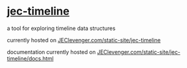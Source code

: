 <hosting test>
<hosting test2>
<h1><a href="http://www.jeclevenger.com/static-site/jec-timeline/" style="color: inherit;">jec-timeline</a></h1>
<p>a tool for exploring timeline data structures</p>
<p>currently hosted on <a href="http://www.jeclevenger.com/static-site/jec-timeline/">JEClevenger.com/static-site/jec-timeline</a></p>
<p>documentation currently hosted on <a href="http://www.jeclevenger.com/static-site/jec-timeline/docs.html">JEClevenger.com/static-site/jec-timeline/docs.html</a></p>
